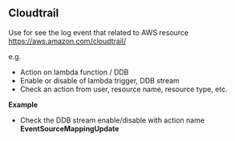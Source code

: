 ## Cloudtrail

Use for see the log event that related to AWS resource https://aws.amazon.com/cloudtrail/

e.g.
* Action on lambda function / DDB
* Enable or disable of lambda trigger, DDB stream
* Check an action from user, resource name, resource type, etc.

**Example**
- Check the DDB stream enable/disable with action name **EventSourceMappingUpdate**
